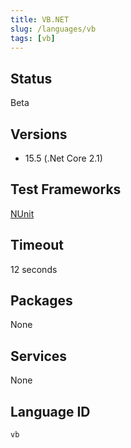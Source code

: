 ```yaml
---
title: VB.NET
slug: /languages/vb
tags: [vb]
---
```



## Status

Beta

## Versions

- 15.5 (.Net Core 2.1)

## Test Frameworks

[NUnit](http://www.nunit.org/)

## Timeout

12 seconds

## Packages

None

## Services

None

## Language ID

`vb`
